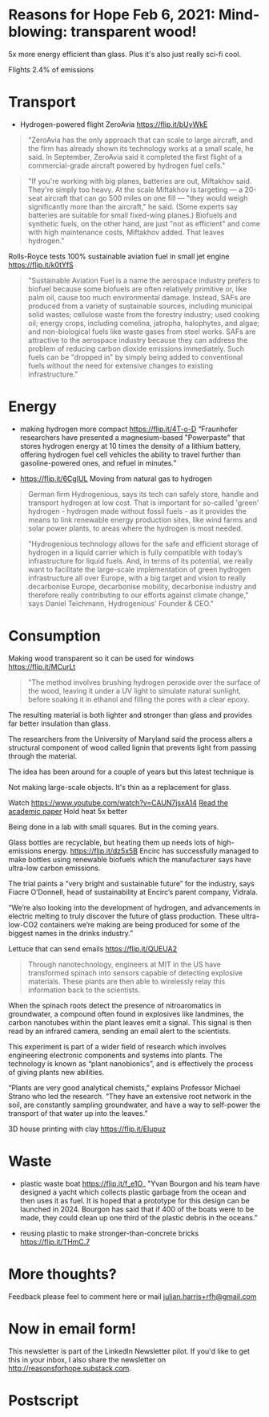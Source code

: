 # Reasons for Hope Feb 6, 2021: Mind-blowing: transparent wood!
5x more energy efficient than glass. Plus it's also just really sci-fi cool. 

Flights 2.4% of emissions




# Transport

- Hydrogen-powered flight ZeroAvia https://flip.it/bUyWkE 
  
> "ZeroAvia has the only approach that can scale to large aircraft, and the firm has already shown its technology works at a small scale, he said. In September, ZeroAvia said it completed the first flight of a commercial-grade aircraft powered by hydrogen fuel cells."

> "If you're working with big planes, batteries are out, Miftakhov said. They're simply too heavy. At the scale Miftakhov is targeting — a 20-seat aircraft that can go 500 miles on one fill — "they would weigh significantly more than the aircraft," he said. (Some experts say batteries are suitable for small fixed-wing planes.) 
Biofuels and synthetic fuels, on the other hand, are just "not as efficient" and come with high maintenance costs, Miftakhov added.
That leaves hydrogen."

Rolls-Royce tests 100% sustainable aviation fuel in small jet engine
https://flip.it/k0tYfS
> "Sustainable Aviation Fuel is a name the aerospace industry prefers to biofuel because some biofuels are often relatively primitive or, like palm oil, cause too much environmental damage. Instead, SAFs are produced from a variety of sustainable sources, including municipal solid wastes; cellulose waste from the forestry industry; used cooking oil; energy crops, including comelina, jatropha, halophytes, and algae; and non-biological fuels like waste gases from steel works.
> SAFs are attractive to the aerospace industry because they can address the problem of reducing carbon dioxide emissions immediately. Such fuels can be "dropped in" by simply being added to conventional fuels without the need for extensive changes to existing infrastructure."




# Energy

- making hydrogen more compact https://flip.it/4T-o-D “Fraunhofer researchers have presented a magnesium-based "Powerpaste" that stores hydrogen energy at 10 times the density of a lithium battery, offering hydrogen fuel cell vehicles the ability to travel further than gasoline-powered ones, and refuel in minutes.”

- https://flip.it/6CgIUL Moving from natural gas to hydrogen
> German firm Hydrogenious, says its tech can safely store, handle and transport hydrogen at low cost. That is important for so-called 'green' hydrogen - hydrogen made without fossil fuels - as it provides the means to link renewable energy production sites, like wind farms and solar power plants, to areas where the hydrogen is most needed.

> "Hydrogenious technology allows for the safe and efficient storage of hydrogen in a liquid carrier which is fully compatible with today’s infrastructure for liquid fuels. And, in terms of its potential, we really want to facilitate the large-scale implementation of green hydrogen infrastructure all over Europe, with a big target and vision to really decarbonise Europe, decarbonise mobility, decarbonise industry and therefore really contributing to our efforts against climate change,” says Daniel Teichmann, Hydrogenious' Founder & CEO."

# Consumption

Making wood transparent so it can be used for windows https://flip.it/MCurLt
> "The method involves brushing hydrogen peroxide over the surface of the wood, leaving it under a UV light to simulate natural sunlight, before soaking it in ethanol and filling the pores with a clear epoxy.

The resulting material is both lighter and stronger than glass and provides far better insulation than glass.

The researchers from the University of Maryland said the process alters a structural component of wood called lignin that prevents light from passing through the material.

The idea has been around for a couple of years but this latest technique is 

Not making large-scale objects. It's thin as a replacement for glass. 

Watch https://www.youtube.com/watch?v=CAUN7jsxA14
[Read the academic paper](https://flip.it/qCe5nk)
Hold heat 5x better

Being done in a lab with small squares. But in the coming years. 


Glass bottles are recyclable, but heating them up needs lots of high-emissions energy. https://flip.it/dz5x5B
Encirc has successfully managed to make bottles using renewable biofuels which the manufacturer says have ultra-low carbon emissions.

The trial paints a “very bright and sustainable future” for the industry, says Fiacre O’Donnell, head of sustainability at Encirc’s parent company, Vidrala.

“We’re also looking into the development of hydrogen, and advancements in electric melting to truly discover the future of glass production. These ultra-low-CO2 containers we’re making are being produced for some of the biggest names in the drinks industry.”

Lettuce that can send emails
https://flip.it/QUEUA2
> Through nanotechnology, engineers at MIT in the US have transformed spinach into sensors capable of detecting explosive materials. These plants are then able to wirelessly relay this information back to the scientists.

When the spinach roots detect the presence of nitroaromatics in groundwater, a compound often found in explosives like landmines, the carbon nanotubes within the plant leaves emit a signal. This signal is then read by an infrared camera, sending an email alert to the scientists.

This experiment is part of a wider field of research which involves engineering electronic components and systems into plants. The technology is known as “plant nanobionics”, and is effectively the process of giving plants new abilities.

“Plants are very good analytical chemists,” explains Professor Michael Strano who led the research. “They have an extensive root network in the soil, are constantly sampling groundwater, and have a way to self-power the transport of that water up into the leaves.”

3D house printing with clay
https://flip.it/EIupuz 

# Waste

- plastic waste boat https://flip.it/f_e1O_ "Yvan Bourgon and his team have designed a yacht which collects plastic garbage from the ocean and then uses it as fuel. It is hoped that a prototype for this design can be launched in 2024. Bourgon has said that if 400 of the boats were to be made, they could clean up one third of the plastic debris in the oceans."

- reusing plastic to make stronger-than-concrete bricks https://flip.it/THmC.7

# More thoughts?
Feedback please feel to comment here or mail julian.harris+rfh@gmail.com 

# Now in email form!
This newsletter is part of the LinkedIn Newsletter pilot. If you'd like to get this in your inbox, I also share the newsletter on http://reasonsforhope.substack.com. 

# Postscript